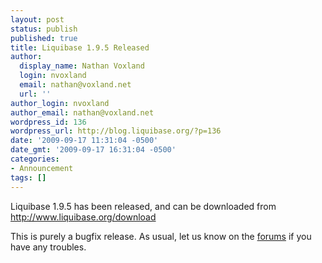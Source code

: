 ```yaml
---
layout: post
status: publish
published: true
title: Liquibase 1.9.5 Released
author:
  display_name: Nathan Voxland
  login: nvoxland
  email: nathan@voxland.net
  url: ''
author_login: nvoxland
author_email: nathan@voxland.net
wordpress_id: 136
wordpress_url: http://blog.liquibase.org/?p=136
date: '2009-09-17 11:31:04 -0500'
date_gmt: '2009-09-17 16:31:04 -0500'
categories:
- Announcement
tags: []
---
```



Liquibase 1.9.5 has been released, and can be downloaded from <a href="http://www.liquibase.org/download">http://www.liquibase.org/download</a>


This is purely a bugfix release. As usual, let us know on the <a href="http://www.liquibase.org/community">forums</a> if you have any troubles.
